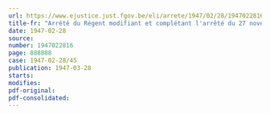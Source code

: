 ```yaml
---
url: https://www.ejustice.just.fgov.be/eli/arrete/1947/02/28/1947022816/justel
title-fr: "Arrêté du Régent modifiant et complétant l'arrêté du 27 novembre 1945 relatif à l'application de l'impôt sur le capital aux exploitations agricoles"
date: 1947-02-28
source:
number: 1947022816
page: 888888
case: 1947-02-28/45
publication: 1947-03-28
starts:
modifies:
pdf-original:
pdf-consolidated:
---
```



